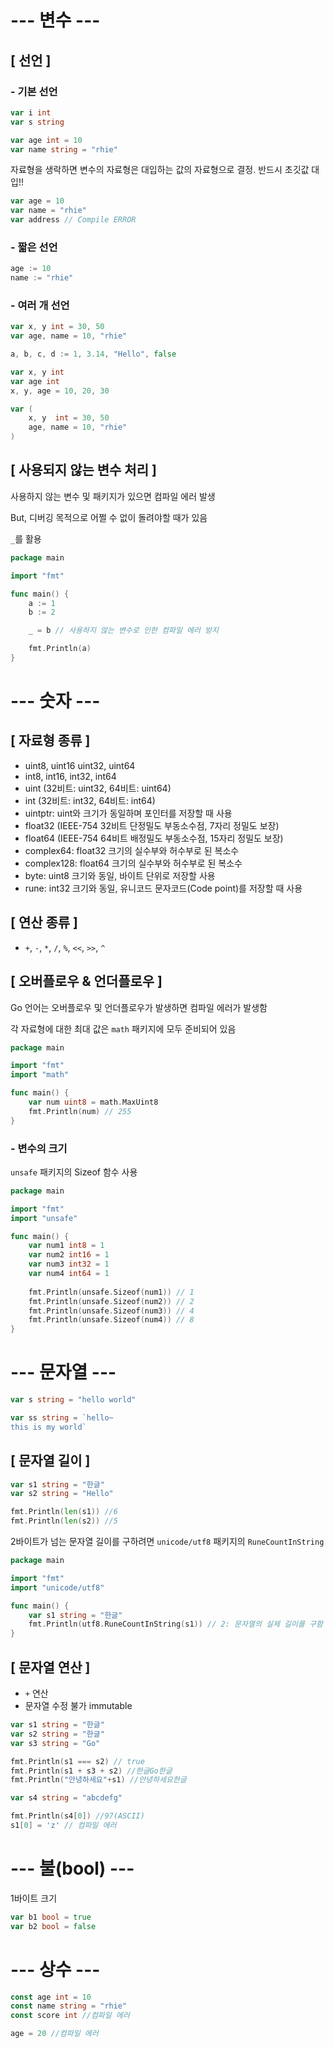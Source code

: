# --- 변수 ---

##  [ 선언 ]

### - 기본 선언

```go
var i int
var s string
```

```go
var age int = 10
var name string = "rhie"
```

자료형을 생락하면 변수의 자료형은 대입하는 값의 자료형으로 결정. 반드시 초깃값 대입!!

```go
var age = 10
var name = "rhie"
var address // Compile ERROR
```

### -  짧은 선언

```go
age := 10
name := "rhie"
```

### - 여러 개 선언

```go
var x, y int = 30, 50
var age, name = 10, "rhie"
```

```go
a, b, c, d := 1, 3.14, "Hello", false
```

```go
var x, y int
var age int
x, y, age = 10, 20, 30
```

```go
var (
    x, y  int = 30, 50 
    age, name = 10, "rhie" 
)
```

## [ 사용되지 않는 변수 처리 ]

사용하지 않는 변수 및 패키지가 있으면 컴파일 에러 발생

But, 디버깅 목적으로 어쩔 수 없이 돌려야할 때가 있음

`_`를 활용

```go
package main

import "fmt"

func main() {
    a := 1
    b := 2

    _ = b // 사용하지 않는 변수로 인한 컴파일 에러 방지

    fmt.Println(a)
}
```

# --- 숫자 --- 

## [ 자료형 종류 ]

 - uint8, uint16 uint32, uint64
 - int8, int16, int32, int64
 - uint (32비트: uint32, 64비트: uint64)
 - int (32비트: int32, 64비트: int64)
 - uintptr: uint와 크기가 동일하며 포인터를 저장할 때 사용
 - float32 (IEEE-754 32비트 단정밀도 부동소수점, 7자리 정밀도 보장)
 - float64 (IEEE-754 64비트 배정밀도 부동소수점, 15자리 정밀도 보장)
 - complex64: float32 크기의 실수부와 허수부로 된 복소수
 - complex128: float64 크기의 실수부와 허수부로 된 복소수
 - byte: uint8 크기와 동일, 바이트 단위로 저장할 사용
 - rune: int32 크기와 동일, 유니코드 문자코드(Code point)를 저장할 때 사용


## [ 연산 종류 ] 

 - `+`, `-`, `*`, `/`, `%`, `<<`, `>>`, `^`

## [ 오버플로우 & 언더플로우 ]

Go 언어는 오버플로우 및 언더플로우가 발생하면 컴파일 에러가 발생함

각 자료형에 대한 최대 값은 `math` 패키지에 모두 준비되어 있음

```go
package main

import "fmt"
import "math"

func main() {
    var num uint8 = math.MaxUint8
    fmt.Println(num) // 255
}
```

### - 변수의 크기

`unsafe` 패키지의 Sizeof 함수 사용


```go
package main

import "fmt"
import "unsafe"

func main() {
    var num1 int8 = 1
    var num2 int16 = 1
    var num3 int32 = 1
    var num4 int64 = 1
    
    fmt.Println(unsafe.Sizeof(num1)) // 1
    fmt.Println(unsafe.Sizeof(num2)) // 2
    fmt.Println(unsafe.Sizeof(num3)) // 4
    fmt.Println(unsafe.Sizeof(num4)) // 8
}
```

# --- 문자열 ---


```go
var s string = "hello world"

var ss string = `hello~
this is my world`
```

## [ 문자열 길이 ]

```go
var s1 string = "한글"
var s2 string = "Hello"

fmt.Println(len(s1)) //6
fmt.Println(len(s2)) //5
```

2바이트가 넘는 문자열 길이를 구하려면 `unicode/utf8` 패키지의 `RuneCountInString`

```go
package main

import "fmt"
import "unicode/utf8"

func main() {
    var s1 string = "한글"
    fmt.Println(utf8.RuneCountInString(s1)) // 2: 문자열의 실제 길이를 구함
}
```

## [ 문자열 연산 ]

 - `+` 연산
 - 문자열 수정 불가 immutable

```go
var s1 string = "한글"
var s2 string = "한글"
var s3 string = "Go"

fmt.Println(s1 === s2) // true
fmt.Println(s1 + s3 + s2) //한글Go한글
fmt.Println("안녕하세요"+s1) //안녕하세요한글

var s4 string = "abcdefg"

fmt.Println(s4[0]) //97(ASCII)
s1[0] = 'z' // 컴파일 에러
```

# --- 불(bool) ---

1바이트 크기

```go
var b1 bool = true
var b2 bool = false
```

# --- 상수 ---

```go
const age int = 10
const name string = "rhie"
const score int //컴파일 에러

age = 20 //컴파일 에러
```